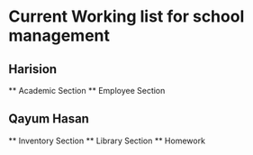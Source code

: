 # Current Working list for school management
## Harision
** Academic Section
** Employee Section

## Qayum Hasan
** Inventory Section
** Library Section
** Homework
